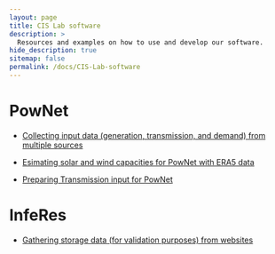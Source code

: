```yaml
---
layout: page
title: CIS Lab software
description: >
  Resources and examples on how to use and develop our software.
hide_description: true
sitemap: false
permalink: /docs/CIS-Lab-software
---
```


# PowNet

- [Collecting input data (generation, transmission, and demand) from multiple sources](PowNet-input-collection.md)

- [Esimating solar and wind capacities for PowNet with ERA5 data](2025-01-27-pownet-solar-wind-inputs.md)

- [Preparing Transmission input for PowNet](https://github.com/Critical-Infrastructure-Systems-Lab/manual/blob/master/docs/2025-01-30-pownet_prepare_transmission.md)


# InfeRes

- [Gathering storage data (for validation purposes) from websites](https://critical-infrastructure-systems-lab.github.io/manual/programming/2024-06-16-scraping-a-website/)
